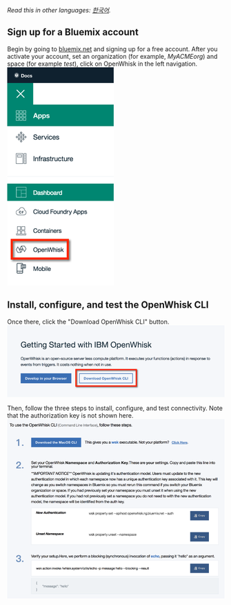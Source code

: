 *Read this in other languages: [한국어](OPENWHISK-ko.md).*

## Sign up for a Bluemix account
Begin by going to [bluemix.net](https://console.ng.bluemix.net/) and signing up for a free account. After you activate your account, set an organization (for example, *MyACMEorg*) and space (for example *test*), click on OpenWhisk in the left navigation.
![alt text](openwhisk-nav.png)

## Install, configure, and test the OpenWhisk CLI
Once there, click the "Download OpenWhisk CLI" button.
![alt text](getting-started-with-openwhisk.png)

Then, follow the three steps to install, configure, and test connectivity. Note that the authorization key is not shown here.
![alt text](openwhisk-cli.png)
